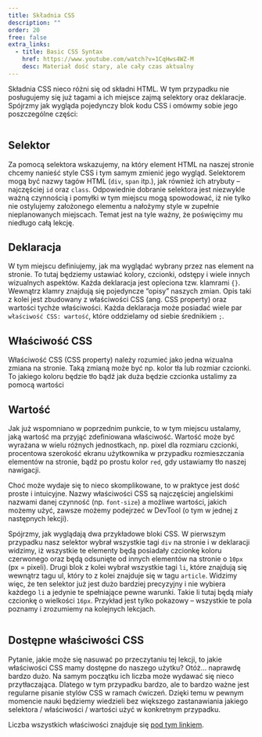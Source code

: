 ```yaml
---
title: Składnia CSS
description: ""
order: 20
free: false
extra_links:
  - title: Basic CSS Syntax
    href: https://www.youtube.com/watch?v=1CqHws4WZ-M
    desc: Materiał dość stary, ale cały czas aktualny
---
```


Składnia CSS nieco różni się od składni HTML. W tym przypadku nie posługujemy się już tagami a ich miejsce zajmą selektory oraz deklaracje. Spójrzmy jak wygląda pojedynczy blok kodu CSS i omówmy sobie jego poszczególne części:

<img alt="" src="/kurs/statyczna/img/podstawy-css/skladnia.png" />

## Selektor

Za pomocą selektora wskazujemy, na który element HTML na naszej stronie chcemy nanieść style CSS i tym samym zmienić jego wygląd. Selektorem mogą być nazwy tagów HTML (`div`, `span` itp.), jak również ich atrybuty – najczęściej `id` oraz `class`. Odpowiednie dobranie selektora jest niezwykle ważną czynnością i pomyłki w tym miejscu mogą spowodować, iż nie tylko nie ostylujemy założonego elementu a nałożymy style w zupełnie nieplanowanych miejscach. Temat jest na tyle ważny, że poświęcimy mu niedługo całą lekcję.

## Deklaracja

W tym miejscu definiujemy, jak ma wyglądać wybrany przez nas element na stronie. To tutaj będziemy ustawiać kolory, czcionki, odstępy i wiele innych wizualnych aspektów. Każda deklaracja jest opleciona tzw. klamrami `{}`. Wewnątrz klamry znajdują się pojedyncze “opisy” naszych zmian. Opis taki z kolei jest zbudowany z właściwości CSS (ang. CSS property) oraz wartości tychże właściwości. Każda deklaracja może posiadać wiele par `właściwość CSS: wartość`, które oddzielamy od siebie średnikiem `;`.

## Właściwość CSS

Właściwość CSS (CSS property) należy rozumieć jako jedna wizualna zmiana na stronie. Taką zmianą może być np. kolor tła lub rozmiar czcionki. To jakiego koloru będzie tło bądź jak duża będzie czcionka ustalimy za pomocą wartości

## Wartość

Jak już wspomniano w poprzednim punkcie, to w tym miejscu ustalamy, jaką wartość ma przyjąć zdefiniowana właściwość. Wartość może być wyrażana w wielu różnych jednostkach, np. pixel dla rozmiaru czcionki, procentowa szerokość ekranu użytkownika w przypadku rozmieszczania elementów na stronie, bądź po prostu kolor `red`, gdy ustawiamy tło naszej nawigacji.

Choć może wydaje się to nieco skomplikowane, to w praktyce jest dość proste i intuicyjne. Nazwy właściwości CSS są najczęściej angielskimi nazwami danej czynność (np. `font-size`) a możliwe wartości, jakich możemy użyć, zawsze możemy podejrzeć w DevTool (o tym w jednej z następnych lekcji).

Spójrzmy, jak wyglądają dwa przykładowe bloki CSS. W pierwszym przypadku nasz selektor wybrał wszystkie tagi `div` na stronie i w deklaracji widzimy, iż wszystkie te elementy będą posiadały czcionkę koloru czerwonego oraz będą odsunięte od innych elementów na stronie o `10px` (px = pixeli). Drugi blok z kolei wybrał wszystkie tagi `li`, które znajdują się wewnątrz tagu ul, który to z kolei znajduje się w tagu `article`. Widzimy więc, że ten selektor już jest dużo bardziej precyzyjny i nie wybiera każdego `li` a jedynie te spełniające pewne warunki. Takie li tutaj będą miały czcionkę o wielkości `16px`. Przykład jest tylko pokazowy – wszystkie te pola poznamy i zrozumiemy na kolejnych lekcjach.

<img alt="" src="/kurs/statyczna/img/podstawy-css/example.png" />

## Dostępne właściwości CSS

Pytanie, jakie może się nasuwać po przeczytaniu tej lekcji, to jakie właściwości CSS mamy dostępne do naszego użytku? Otóż… naprawdę bardzo dużo. Na samym początku ich liczba może wydawać się nieco przytłaczająca. Dlatego w tym przypadku bardzo, ale to bardzo ważne jest regularne pisanie stylów CSS w ramach ćwiczeń. Dzięki temu w pewnym momencie nauki będziemy wiedzieli bez większego zastanawiania jakiego selektora / właściwości / wartości użyć w konkretnym przypadku.

Liczba wszystkich właściwości znajduje się [pod tym linkiem](https://developer.mozilla.org/en-US/docs/Web/CSS/Reference).
